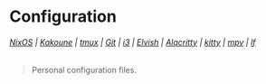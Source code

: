 # Configuration

###### [NixOS](etc/nixos/configuration.nix) | [Kakoune](config/kak/kakrc) | [tmux](home/tmux.conf) | [Git](config/git/config) | [i3](config/i3/config) | [Elvish](home/elvish/rc.elv) | [Alacritty](config/alacritty/alacritty.yml) | [kitty](config/kitty/kitty.conf) | [mpv](config/mpv/mpv.conf) | [lf](config/lf/lfrc)

> Personal configuration files.
